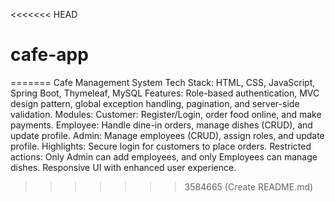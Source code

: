 <<<<<<< HEAD
# cafe-app
=======
Cafe Management System
Tech Stack: HTML, CSS, JavaScript, Spring Boot, Thymeleaf, MySQL
Features: Role-based authentication, MVC design pattern, global exception handling, pagination, and server-side validation.
Modules:
Customer: Register/Login, order food online, and make payments.
Employee: Handle dine-in orders, manage dishes (CRUD), and update profile.
Admin: Manage employees (CRUD), assign roles, and update profile.
Highlights:
Secure login for customers to place orders.
Restricted actions: Only Admin can add employees, and only Employees can manage dishes.
Responsive UI with enhanced user experience.
>>>>>>> 3584665 (Create README.md)
